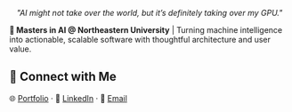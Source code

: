<p align="center"><i>"AI might not take over the world, but it’s definitely taking over my GPU."</i></p>

**🧠 Masters in AI @ Northeastern University** | Turning machine intelligence into actionable, scalable software with thoughtful architecture and user value.

## 🤝 Connect with Me

🌐 [Portfolio](https://your-portfolio-link.com) · 💼 [LinkedIn](https://www.linkedin.com/in/purvaja-narayana/) · 📧 [Email](mailto:purvajanarayana@gmail.com)

